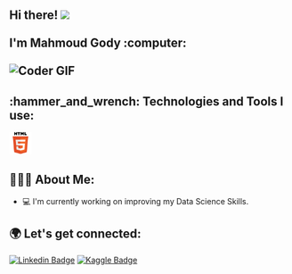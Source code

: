 <h2 align="left">
 <abc>
  <br>Hi there! <img src="https://user-images.githubusercontent.com/42378118/110234147-e3259600-7f4e-11eb-95be-0c4047144dea.gif" width="30"><br>
  <br> I'm Mahmoud Gody :computer:<br>
  <br>
  <img src="https://media.giphy.com/media/SWoSkN6DxTszqIKEqv/giphy.gif" alt="Coder GIF" width="500">
 </abc>
</h2> 

<h2 align="left">:hammer_and_wrench: Technologies and Tools I use:</h2>

<p align="left">

 <a href="https://www.w3.org/html/" target="_blank"> 
  <img src="https://raw.githubusercontent.com/devicons/devicon/master/icons/html5/html5-original-wordmark.svg" alt="html5" width="40" height="40"/> 
 </a>

</p>
    
<h2 align="left">👨🏻‍💻 About Me:</h2>

- :computer: I'm currently working on improving my Data Science Skills.

<h2 align="left">🌍 Let's get connected:</h2>

[![Linkedin Badge](https://img.shields.io/badge/-MahmoudGody-blue?style=flat-square&logo=Linkedin&logoColor=white&link=https://www.linkedin.com/in/mahmoud-gody-281380195/)](https://www.linkedin.com/in/mahmoud-gody-281380195/) [![Kaggle Badge](https://img.shields.io/badge/Kaggle-Moodrammer-lightblue?style=plastic&link=https://www.kaggle.com/moodrammer)](https://www.kaggle.com/moodrammer)


